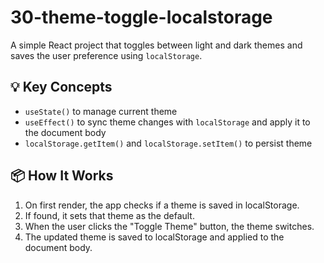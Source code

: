 # 30-theme-toggle-localstorage

A simple React project that toggles between light and dark themes and saves the user preference using `localStorage`.

## 💡 Key Concepts

- `useState()` to manage current theme
- `useEffect()` to sync theme changes with `localStorage` and apply it to the document body
- `localStorage.getItem()` and `localStorage.setItem()` to persist theme

## 📦 How It Works

1. On first render, the app checks if a theme is saved in localStorage.
2. If found, it sets that theme as the default.
3. When the user clicks the "Toggle Theme" button, the theme switches.
4. The updated theme is saved to localStorage and applied to the document body.

